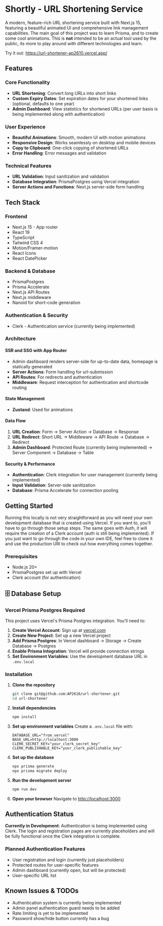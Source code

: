 # Shortly - URL Shortening Service

A modern, feature-rich URL shortening service built with Next.js 15, featuring a beautiful animated UI and comprehensive link management capabilities. The main goal of this project was to learn Prisma, and to create some cool animations. This is **not** intended to be an actual tool used by the public, its more to play around with different technologies and learn.

Try it out: https://url-shortener-ap2610.vercel.app/

## Features

### Core Functionality

- **URL Shortening**: Convert long URLs into short links
- **Custom Expiry Dates**: Set expiration dates for your shortened links (optional, defaults to one year)
- **Admin Dashboard**: View statistics for shortened URLs (per user basis is being implemented along with authentication)

### User Experience

- **Beautiful Animations**: Smooth, modern UI with motion animations
- **Responsive Design**: Works seamlessly on desktop and mobile devices
- **Copy to Clipboard**: One-click copying of shortened URLs
- **Error Handling**: Error messages and validation

### Technical Features

- **URL Validation**: Input sanitization and validation
- **Database Integration**: PrismaPostgres using Vercel integration
- **Server Actions and Functions**: Next.js server-side form handling

## Tech Stack

### Frontend

- Next.js 15 - App router
- React 19
- TypeScript
- Tailwind CSS 4
- Motion/Framer-motion
- React Icons
- React DatePicker

### Backend & Database

- PrismaPostgres
- Prisma Accelerate
- Next.js API Routes
- Next.js middleware
- Nanoid for short-code generation

### Authentication & Security

- Clerk - Authentication service (currently being implemented)

### Architecture

#### **SSR and SSG with App Router**

- Admin dashboard renders server-side for up-to-date data, homepage is statically generated
- **Server Actions**: Form handling for url-submission
- **API Routes**: For redirects and authentication
- **Middleware**: Request interception for authentication and shortcode routing

#### **State Management**

- **Zustand**: Used for animations

#### **Data Flow**

1. **URL Creation**: Form → Server Action → Database → Response
2. **URL Redirect**: Short URL → Middleware → API Route → Database → Redirect
3. **Admin Dashboard**: Protected Route (currently being implemented) → Server Component → Database → Table

#### **Security & Performance**

- **Authentication**: Clerk integration for user management (currently being implemented)
- **Input Validation**: Server-side sanitization
- **Database**: Prisma Accelerate for connection pooling

## Getting Started

Running this locally is not very straightforward as you will need your own development database that is created using Vercel. If you want to, you'll have to go through those setup steps. The same goes with Auth, it will require the creation of a Clerk account (auth is still being implemented). If you just want to go through the code in your own IDE, feel free to clone it and use the production URl to check out how everything comes together.

### Prerequisites

- Node.js 20+
- PrismaPostgres set up with Vercel
- Clerk account (for authentication)

## 🗄️ Database Setup

### **Vercel Prisma Postgres Required**

This project uses Vercel's Prisma Postgres integration. You'll need to:

1. **Create Vercel Account**: Sign up at [vercel.com](https://vercel.com)
2. **Create New Project**: Set up a new Vercel project
3. **Add Prisma Postgres**: In Vercel dashboard → Storage → Create Database → Postgres
4. **Enable Prisma Integration**: Vercel will provide connection strings
5. **Set Environment Variables**: Use the development database URL in `.env.local`

### Installation

1. **Clone the repository**

   ```bash
   git clone git@github.com:AP2610/url-shortener.git
   cd url-shortener
   ```

2. **Install dependencies**

   ```bash
   npm install
   ```

3. **Set up environment variables**
   Create a `.env.local` file with:

   ```env
   DATABASE_URL="from_vercel"
   BASE_URL=http://localhost:3000
   CLERK_SECRET_KEY="your_clerk_secret_key"
   CLERK_PUBLISHABLE_KEY="your_clerk_publishable_key"
   ```

4. **Set up the database**

   ```bash
   npx prisma generate
   npx prisma migrate deploy
   ```

5. **Run the development server**

   ```bash
   npm run dev
   ```

6. **Open your browser**
   Navigate to [http://localhost:3000](http://localhost:3000)

## Authentication Status

**Currently in Development**: Authentication is being implemented using Clerk. The login and registration pages are currently placeholders and will be fully functional once the Clerk integration is complete.

### Planned Authentication Features

- User registration and login (currently just placeholders)
- Protected routes for user-specific features
- Admin dashboard (currently open, but will be protected)
- User-specific URL list

## Known Issues & TODOs

- Authentication system is currently being implemented
- Admin panel authentication guard needs to be added
- Rate limiting is yet to be implemented
- Password show/hide button currently has a bug
